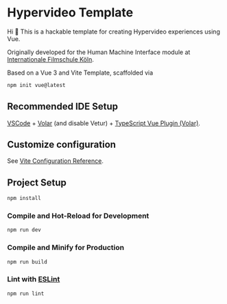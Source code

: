 # Hypervideo Template

Hi 👋 This is a hackable template for creating Hypervideo experiences using Vue.

Originally developed for the Human Machine Interface module at [Internationale Filmschule Köln](https://www.filmschule.de/en).

Based on a Vue 3 and Vite Template, scaffolded via

```sh
npm init vue@latest
```

## Recommended IDE Setup

[VSCode](https://code.visualstudio.com/) + [Volar](https://marketplace.visualstudio.com/items?itemName=Vue.volar) (and disable Vetur) + [TypeScript Vue Plugin (Volar)](https://marketplace.visualstudio.com/items?itemName=Vue.vscode-typescript-vue-plugin).

## Customize configuration

See [Vite Configuration Reference](https://vitejs.dev/config/).

## Project Setup

```sh
npm install
```

### Compile and Hot-Reload for Development

```sh
npm run dev
```

### Compile and Minify for Production

```sh
npm run build
```

### Lint with [ESLint](https://eslint.org/)

```sh
npm run lint
```
